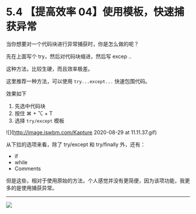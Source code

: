 # 5.4 【提高效率 04】使用模板，快速捕获异常



当你想要对一个代码块进行异常捕获时，你是怎么做的呢？

先在上面写个 try，然后对代码块缩进，然后写 excep ..

这种方法，比较生硬，而且效率极差。

这里推荐一种方法，可以使用 `try...except...` 快速包围代码。

效果如下

1. 先选中代码块
2. 按住 ⌘ + ⌥ + T
3. 选择 `try/except`  模板

![](http://image.iswbm.com/Kapture 2020-08-29 at 11.11.37.gif)

从下拉的选项来看，除了 try/except 和 try/finally 外，还有：

- if
- while
- Comments

但是这些，相对于使用原始的方法，个人感觉并没有更简便，因为该项功能，我更多的是使用捕获异常。



---

![](https://open.weixin.qq.com/qr/code?username=idealyard)